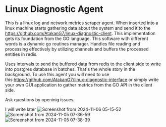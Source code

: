 # Linux Diagnostic Agent

This is a linux log and network metrics scraper agent. When inserted into a linux machine starts gathering data about the system and send it to the https://github.com/AtakanG7/linux-diagnostic-client. This implementation gets its foundation from the GO language. This software with different words is a dynamic go routines manager. Handles file reading and processing effectively by utilizing channels and buffers the processed entities in redis. 

Uses intervals to send the buffered data from redis to the client side to write into postgres database in batches. That's the whole story in the background. To use this agent you will need to use this:https://github.com/AtakanG7/linux-diagnostic-interface or simply write your own GUI application to gather metrics from the GO API in the client side.

Ask questions by openinig issues.

I will write later 
![Screenshot from 2024-11-06 05-15-52](https://github.com/user-attachments/assets/38af3251-cdd4-44ed-80e6-3ee991c3bc77)
![Screenshot from 2024-11-05 07-36-59](https://github.com/user-attachments/assets/bb48b999-392c-47c6-9d09-e0c852cb583f)
![Screenshot from 2024-11-05 07-38-39](https://github.com/user-attachments/assets/eefa4e58-17f2-4a00-b5c9-d3784afe9e85)

